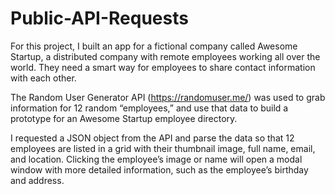 # Public-API-Requests
For this project, I built an app for a fictional company called Awesome Startup, a distributed company with remote employees working all over the world. 
They need a smart way for employees to share contact information with each other.

The Random User Generator API (https://randomuser.me/) was used to grab information for 12 random “employees,” 
and use that data to build a prototype for an Awesome Startup employee directory.

I requested a JSON object from the API and parse the data so that 12 employees are listed in a grid with their thumbnail image, full name, email, and location. 
Clicking the employee’s image or name will open a modal window with more detailed information, such as the employee’s birthday and address.
